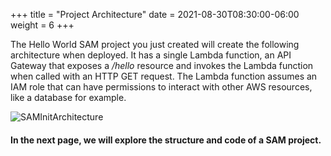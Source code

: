 +++
title = "Project Architecture"
date = 2021-08-30T08:30:00-06:00
weight = 6
+++

The Hello World SAM project you just created will create the following architecture when deployed. It has a single Lambda function, an API Gateway that exposes a _/hello_ resource and invokes the Lambda function when called with an HTTP GET request. The Lambda function assumes an IAM role that can have permissions to interact with other AWS resources, like a database for example.

![SAMInitArchitecture](/images/serverless-architecture.png)


#### In the next page, we will explore the structure and code of a SAM project.